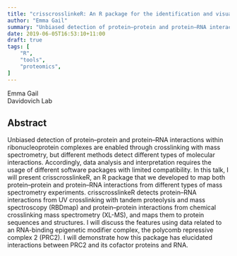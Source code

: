 ```yaml
---
title: "crisscrosslinkeR: An R package for the identification and visualization of protein–RNA and protein–protein interactions captured by crosslinking with mass spectrometry"
author: "Emma Gail"
summary: "Unbiased detection of protein–protein and protein–RNA interactions within ribonucleoprotein complexes are enabled through crosslinking with mass spectrometry, but different methods detect different types of molecular interactions"
date: 2019-06-05T16:53:10+11:00
draft: true
tags: [
    "R",
    "tools",
    "proteomics",
]
---
```


Emma Gail\
Davidovich Lab

## Abstract

Unbiased detection of protein–protein and protein–RNA interactions within ribonucleoprotein complexes are enabled through crosslinking with mass spectrometry, but different methods detect different types of molecular interactions. Accordingly, data analysis and interpretation requires the usage of different software packages with limited compatibility. In this talk, I will present crisscrosslinkeR, an R package that we developed to map both protein–protein and protein–RNA interactions from different types of mass spectrometry experiments. crisscrosslinkeR detects protein–RNA interactions from UV crosslinking with tandem proteolysis and mass spectroscopy (RBDmap) and protein–protein interactions from chemical crosslinking mass spectrometry (XL-MS), and maps them to protein sequences and structures. I will discuss the features using data related to an RNA-binding epigenetic modifier complex, the polycomb repressive complex 2 (PRC2). I will demonstrate how this package has elucidated interactions between PRC2 and its cofactor proteins and RNA.

